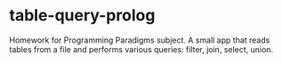 # table-query-prolog
Homework for Programming Paradigms subject. A small app that reads tables from a file and performs various queries: filter, join, select, union.
